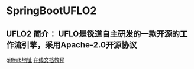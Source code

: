 # SpringBootUFLO2
## UFLO2 简介： UFLO是锐道自主研发的一款开源的工作流引擎，采用Apache-2.0开源协议
[github地址](https://github.com/youseries/uflo)
[在线文档教程](http://wiki.bsdn.org/display/UFLO)
